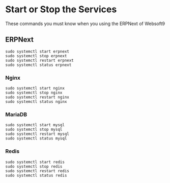 # Start or Stop the Services

These commands you must know when you using the ERPNext of Websoft9

## ERPNext

```shell
sudo systemctl start erpnext
sudo systemctl stop erpnext
sudo systemctl restart erpnext
sudo systemctl status erpnext

```

### Nginx

```shell
sudo systemctl start nginx
sudo systemctl stop nginx
sudo systemctl restart nginx
sudo systemctl status nginx
```

### MariaDB

```shell
sudo systemctl start mysql
sudo systemctl stop mysql
sudo systemctl restart mysql
sudo systemctl status mysql
```

### Redis

```shell
sudo systemctl start redis
sudo systemctl stop redis
sudo systemctl restart redis
sudo systemctl status redis
```